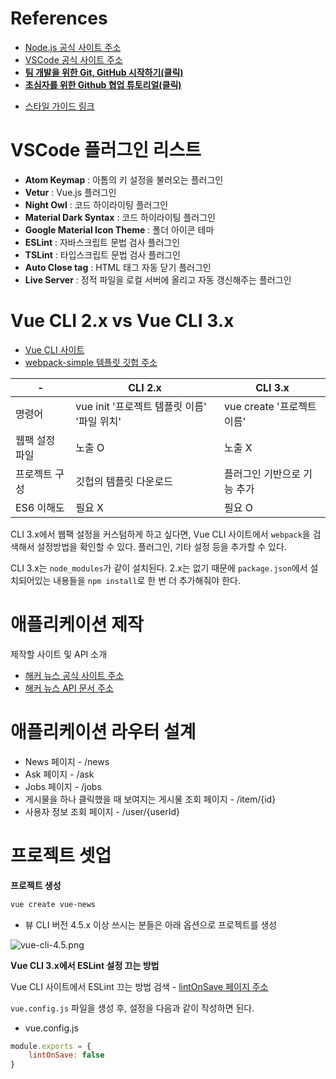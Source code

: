 # References

- [Node.js 공식 사이트 주소](https://nodejs.org/ko/)
- [VSCode 공식 사이트 주소](https://code.visualstudio.com/)
- **[팀 개발을 위한 Git, GitHub 시작하기(클릭)](http://www.yes24.com/Product/Goods/85382769?Acode=101)**
- **[초심자를 위한 Github 협업 튜토리얼(클릭)](https://milooy.wordpress.com/2017/06/21/working-together-with-github-tutorial/)**

* [스타일 가이드 링크](https://vuejs.org/v2/style-guide/)

 

# VSCode 플러그인 리스트

- **Atom Keymap** : 아톰의 키 설정을 불러오는 플러그인
- **Vetur** : Vue.js 플러그인
- **Night Owl** : 코드 하이라이팅 플러그인
- **Material Dark Syntax** : 코드 하이라이팅 플러그인
- **Google Material Icon Theme** : 폴더 아이콘 테마
- **ESLint** : 자바스크립트 문법 검사 플러그인
- **TSLint** : 타입스크립트 문법 검사 플러그인
- **Auto Close tag** : HTML 태그 자동 닫기 플러그인
- **Live Server** : 정적 파일을 로컬 서버에 올리고 자동 갱신해주는 플러그인



# Vue CLI 2.x vs Vue CLI 3.x

* [Vue CLI 사이트](https://cli.vuejs.org/)
* [webpack-simple 템플릿 깃헙 주소](https://github.com/vuejs-templates/webpack-simple)

| -              | CLI 2.x                                     | CLI 3.x                     |
| -------------- | ------------------------------------------- | --------------------------- |
| 명령어         | vue init '프로젝트 템플릿 이름' '파일 위치' | vue create '프로젝트 이름'  |
| 웹팩 설정 파일 | 노출 O                                      | 노출 X                      |
| 프로젝트 구성  | 깃헙의 템플릿 다운로드                      | 플러그인 기반으로 기능 추가 |
| ES6 이해도     | 필요 X                                      | 필요 O                      |

CLI 3.x에서 웹팩 설정을 커스텀하게 하고 싶다면, Vue CLI 사이트에서 `webpack`을 검색해서 설정방법을 확인할 수 있다. 플러그인, 기타 설정 등을 추가할 수 있다.

CLI 3.x는  `node_modules`가 같이 설치된다. 2.x는 없기 때문에 `package.json`에서 설치되어있는 내용들을 `npm install`로 한 번 더 추가해줘야 한다.



# 애플리케이션 제작

제작할 사이트 및 API 소개

*  [해커 뉴스 공식 사이트 주소](https://news.ycombinator.com/) 
* [해커 뉴스 API 문서 주소](https://github.com/tastejs/hacker-news-pwas/blob/master/docs/api.md)



# 애플리케이션 라우터 설계

* News 페이지 - /news
* Ask 페이지 - /ask
* Jobs 페이지 - /jobs
* 게시물을 하나 클릭했을 때 보여지는 게시물 조회 페이지 - /item/{id}
* 사용자 정보 조회 페이지 - /user/{userId}



# 프로젝트 셋업

**프로젝트 생성**

```sh
vue create vue-news
```

* 뷰 CLI 버전 4.5.x 이상 쓰시는 분들은 아래 옵션으로 프로젝트를 생성

![vue-cli-4.5.png](https://cdn.inflearn.com/public/files/courses/324088/units/21459/5bf0719c-9d4e-442f-8b2c-ac38ed5dfe9d/vue-cli-4.5.png)



**Vue CLI 3.x에서 ESLint 설정 끄는 방법**

Vue CLI 사이트에서 ESLint 끄는 방법 검색 - [lintOnSave 페이지 주소](https://cli.vuejs.org/config/#lintonsave)

`vue.config.js` 파일을 생성 후, 설정을 다음과 같이 작성하면 된다.

* vue.config.js

```js
module.exports = {
    lintOnSave: false
}
```
